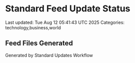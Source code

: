 # Standard Feed Update Status
Last updated: Tue Aug 12 05:41:43 UTC 2025
Categories: technology,business,world

## Feed Files Generated

Generated by Standard Updates Workflow
